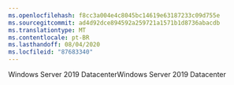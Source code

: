 ```yaml
---
ms.openlocfilehash: f8cc3a004e4c8045bc14619e63187233c09d755e
ms.sourcegitcommit: ad4d92dce894592a259721a1571b1d8736abacdb
ms.translationtype: MT
ms.contentlocale: pt-BR
ms.lasthandoff: 08/04/2020
ms.locfileid: "87683340"
---
```

<span data-ttu-id="34596-101">Windows Server 2019 Datacenter</span><span class="sxs-lookup"><span data-stu-id="34596-101">Windows Server 2019 Datacenter</span></span>

